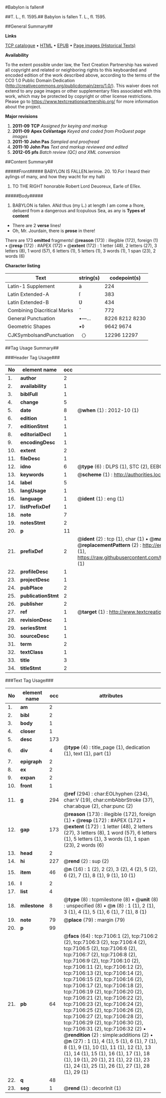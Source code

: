 #Babylon is fallen#

##T. L., fl. 1595.##
Babylon is fallen
T. L., fl. 1595.

##General Summary##

**Links**

[TCP catalogue](http://www.ota.ox.ac.uk/tcp/)  • 
[HTML](http://tei.it.ox.ac.uk/tcp/Texts-HTML/free/A04/A04973.html)  • 
[EPUB](http://tei.it.ox.ac.uk/tcp/Texts-EPUB/free/A04/A04973.epub) • 
[Page images (Historical Texts)](https://historicaltexts.jisc.ac.uk/eebo-99842453e)

**Availability**

To the extent possible under law, the Text Creation Partnership has waived all copyright and related or neighboring rights to this keyboarded and encoded edition of the work described above, according to the terms of the CC0 1.0 Public Domain Dedication (http://creativecommons.org/publicdomain/zero/1.0/). This waiver does not extend to any page images or other supplementary files associated with this work, which may be protected by copyright or other license restrictions. Please go to https://www.textcreationpartnership.org/ for more information about the project.

**Major revisions**

1. __2011-09__ __TCP__ *Assigned for keying and markup*
1. __2011-09__ __Apex CoVantage__ *Keyed and coded from ProQuest page images*
1. __2011-10__ __John Pas__ *Sampled and proofread*
1. __2011-10__ __John Pas__ *Text and markup reviewed and edited*
1. __2012-05__ __pfs__ *Batch review (QC) and XML conversion*

##Content Summary##

#####Front#####
BABYLON IS FALLEN.Ierimie. 20. 10.For I heard their aylings of many, and how they wacht for my halti
1. TO THE RIGHT honorable Robert Lord Deuoreux, Earle of Eſſex.

#####Body#####

1. BABYLON is fallen.
ANd thus (my L.) at length I am come a ſhore, deliuerd from a dangerous and ſcopulous Sea, as any is
**Types of content**

  * There are 2 **verse** lines!
  * Oh, Mr. Jourdain, there is **prose** in there!

There are 173 **omitted** fragments! 
 @__reason__ (173) : illegible (172), foreign (1)  •  @__resp__ (172) : #APEX (172)  •  @__extent__ (172) : 1 letter (48), 2 letters (27), 3 letters (8), 1 word (57), 6 letters (1), 5 letters (1), 3 words (1), 1 span (23), 2 words (6)

**Character listing**


|Text|string(s)|codepoint(s)|
|---|---|---|
|Latin-1 Supplement|à|224|
|Latin Extended-A|ſ|383|
|Latin Extended-B|Ʋ|434|
|Combining             Diacritical Marks|̄|772|
|General Punctuation|•—…|8226 8212 8230|
|Geometric Shapes|▪◊|9642 9674|
|CJKSymbolsandPunctuation|〈〉|12296 12297|

##Tag Usage Summary##

###Header Tag Usage###

|No|element name|occ|attributes|
|---|---|---|---|
|1.|__author__|2||
|2.|__availability__|1||
|3.|__biblFull__|1||
|4.|__change__|5||
|5.|__date__|8| @__when__ (1) : 2012-10 (1)|
|6.|__edition__|1||
|7.|__editionStmt__|1||
|8.|__editorialDecl__|1||
|9.|__encodingDesc__|1||
|10.|__extent__|2||
|11.|__fileDesc__|1||
|12.|__idno__|6| @__type__ (6) : DLPS (1), STC (2), EEBO-CITATION (1), PROQUEST (1), VID (1)|
|13.|__keywords__|1| @__scheme__ (1) : http://authorities.loc.gov/ (1)|
|14.|__label__|5||
|15.|__langUsage__|1||
|16.|__language__|1| @__ident__ (1) : eng (1)|
|17.|__listPrefixDef__|1||
|18.|__note__|7||
|19.|__notesStmt__|2||
|20.|__p__|11||
|21.|__prefixDef__|2| @__ident__ (2) : tcp (1), char (1)  •  @__matchPattern__ (2) : ([0-9\-]+):([0-9IVX]+) (1), (.+) (1)  •  @__replacementPattern__ (2) : http://eebo.chadwyck.com/downloadtiff?vid=$1&page=$2 (1), https://raw.githubusercontent.com/textcreationpartnership/Texts/master/tcpchars.xml#$1 (1)|
|22.|__profileDesc__|1||
|23.|__projectDesc__|1||
|24.|__pubPlace__|2||
|25.|__publicationStmt__|2||
|26.|__publisher__|2||
|27.|__ref__|1| @__target__ (1) : http://www.textcreationpartnership.org/docs/. (1)|
|28.|__revisionDesc__|1||
|29.|__seriesStmt__|1||
|30.|__sourceDesc__|1||
|31.|__term__|2||
|32.|__textClass__|1||
|33.|__title__|3||
|34.|__titleStmt__|2||


###Text Tag Usage###

|No|element name|occ|attributes|
|---|---|---|---|
|1.|__am__|2||
|2.|__bibl__|2||
|3.|__body__|1||
|4.|__closer__|1||
|5.|__desc__|173||
|6.|__div__|4| @__type__ (4) : title_page (1), dedication (1), text (1), part (1)|
|7.|__epigraph__|2||
|8.|__ex__|2||
|9.|__expan__|2||
|10.|__front__|1||
|11.|__g__|294| @__ref__ (294) : char:EOLhyphen (234), char:V (19), char:cmbAbbrStroke (37), char:abque (2), char:punc (2)|
|12.|__gap__|173| @__reason__ (173) : illegible (172), foreign (1)  •  @__resp__ (172) : #APEX (172)  •  @__extent__ (172) : 1 letter (48), 2 letters (27), 3 letters (8), 1 word (57), 6 letters (1), 5 letters (1), 3 words (1), 1 span (23), 2 words (6)|
|13.|__head__|2||
|14.|__hi__|227| @__rend__ (2) : sup (2)|
|15.|__item__|46| @__n__ (16) : 1 (2), 2 (2), 3 (2), 4 (2), 5 (2), 6 (2), 7 (1), 8 (1), 9 (1), 10 (1)|
|16.|__l__|2||
|17.|__list__|4||
|18.|__milestone__|8| @__type__ (8) : tcpmilestone (8)  •  @__unit__ (8) : unspecified (8)  •  @__n__ (8) : 1 (1), 2 (1), 3 (1), 4 (1), 5 (1), 6 (1), 7 (1), 8 (1)|
|19.|__note__|79| @__place__ (79) : margin (79)|
|20.|__p__|99||
|21.|__pb__|64| @__facs__ (64) : tcp:7106:1 (2), tcp:7106:2 (2), tcp:7106:3 (2), tcp:7106:4 (2), tcp:7106:5 (2), tcp:7106:6 (2), tcp:7106:7 (2), tcp:7106:8 (2), tcp:7106:9 (2), tcp:7106:10 (2), tcp:7106:11 (2), tcp:7106:12 (2), tcp:7106:13 (2), tcp:7106:14 (2), tcp:7106:15 (2), tcp:7106:16 (2), tcp:7106:17 (2), tcp:7106:18 (2), tcp:7106:19 (2), tcp:7106:20 (2), tcp:7106:21 (2), tcp:7106:22 (2), tcp:7106:23 (2), tcp:7106:24 (2), tcp:7106:25 (2), tcp:7106:26 (2), tcp:7106:27 (2), tcp:7106:28 (2), tcp:7106:29 (2), tcp:7106:30 (2), tcp:7106:31 (2), tcp:7106:32 (2)  •  @__rendition__ (2) : simple:additions (2)  •  @__n__ (27) : 1 (1), 4 (1), 5 (1), 6 (1), 7 (1), 8 (1), 9 (1), 10 (1), 11 (1), 12 (1), 13 (1), 14 (1), 15 (1), 16 (1), 17 (1), 18 (1), 19 (1), 20 (1), 21 (1), 22 (1), 23 (1), 24 (1), 25 (1), 26 (1), 27 (1), 28 (1), 29 (1)|
|22.|__q__|48||
|23.|__seg__|1| @__rend__ (1) : decorInit (1)|
